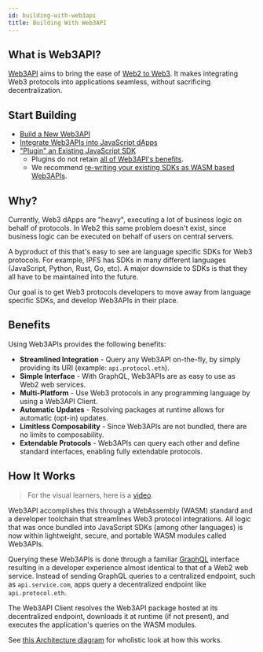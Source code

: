 ```yaml
---
id: building-with-web3api
title: Building With Web3API
---
```


## What is Web3API?
[Web3API](https://web3api.dev) aims to bring the ease of [Web2 to Web3](https://ethereum.org/nl/developers/docs/web2-vs-web3/). It makes integrating Web3 protocols into applications seamless, without sacrificing decentralization.

## Start Building
* [Build a New Web3API](/developers/create-as-web3api)
* [Integrate Web3APIs into JavaScript dApps](/developers/create-js-dapp)
* ["Plugin" an Existing JavaScript SDK](/developers/create-js-plugin)
  * Plugins do not retain [all of Web3API's benefits](#benefits).
  * We recommend [re-writing your existing SDKs as WASM based Web3APIs](/developers/create-as-web3api).

## Why?
Currently, Web3 dApps are "heavy", executing a lot of business logic on behalf of protocols. In Web2 this same problem doesn't exist, since business logic can be executed on behalf of users on central servers.

A byproduct of this that's easy to see are language specific SDKs for Web3 protocols. For example, IPFS has SDKs in many different languages (JavaScript, Python, Rust, Go, etc).  A major downside to SDKs is that they all have to be maintained into the future.

Our goal is to get Web3 protocols developers to move away from language specific SDKs, and develop Web3APIs in their place.

## Benefits
Using Web3APIs provides the following benefits:
* **Streamlined Integration** - Query any Web3API on-the-fly, by simply providing its URI (example: `api.protocol.eth`).
* **Simple Interface** - With GraphQL, Web3APIs are as easy to use as Web2 web services.
* **Multi-Platform** - Use Web3 protocols in any programming language by using a Web3API Client.
* **Automatic Updates** - Resolving packages at runtime allows for automatic (opt-in) updates.
* **Limitless Composability** - Since Web3APIs are not bundled, there are no limits to composability.
* **Extendable Protocols** - Web3APIs can query each other and define standard interfaces, enabling fully extendable protocols.

## How It Works
> For the visual learners, here is a [video](http://video.web3api.eth.link/).  

Web3API accomplishes this through a WebAssembly (WASM) standard and a developer toolchain that streamlines Web3 protocol integrations. 
All logic that was once bundled into JavaScript SDKs (among other languages) is now within lightweight, secure, and portable WASM modules called Web3APIs.

Querying these Web3APIs is done through a familiar [GraphQL](https://graphql.org/) interface resulting in a developer experience almost identical to that of a Web2 web service. 
Instead of sending GraphQL queries to a centralized endpoint, such as `api.service.com`, apps query a decentralized endpoint like `api.protocol.eth`.

The Web3API Client resolves the Web3API package hosted at its decentralized endpoint, downloads it at runtime (if not present), and executes the application's queries on the WASM modules.

See [this Architecture diagram](https://github.com/Web3-API/specification/blob/main/spec/intro/2_Architecture.md) for wholistic look at how this works.
